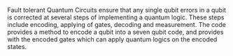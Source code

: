 Fault tolerant Quantum Circuits ensure that any single qubit errors in a qubit is corrected at several steps of implementing a quantum logic. These steps include encoding, applying of gates, decoding and measurement.
The code provides a method to encode a qubit into a seven qubit code, and provides with the encoded gates which can apply quantum logics on the encoded states. 
